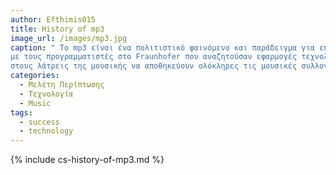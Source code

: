 ```yaml
---
author: Efthimis015
title: History of mp3
image_url: /images/mp3.jpg
caption: " Το mp3 είναι ένα πολιτιστικό φαινόμενο και παράδειγμα για επιτυχημένη έρευνα, ανάπτυξη και μάρκετινγκ στη Γερμανία. Ο ιδρυτής του Karlheinz Brandenburg μαζι
με τους προγραμματιστές στο Fraunhofer που αναζητούσαν εφαρμογές τεχνολογίας mp3 κατέληξαν στο όραμα των φορητών συσκευών αναπαραγωγής μουσικής που θα επέτρεπαν
στους λάτρεις της μουσικής να αποθηκεύουν ολόκληρες τις μουσικές συλλογές τους.  "  
categories:
  - Μελέτη Περίπτωσης
  - Τεχνολογία
  - Music
tags:
  - success
  - technology
---
```


{% include cs-history-of-mp3.md %}







